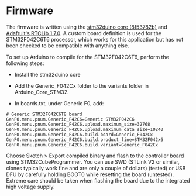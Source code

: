 # Firmware
The firmware is written using the [stm32duino core (8f53782b)](https://github.com/stm32duino/Arduino_Core_STM32) and [Adafruit's RTCLib 1.7.0](https://github.com/adafruit/RTClib). A custom board definition is used for the STM32F042C6T6 processor, which works for this application but has not been checked to be compatible with anything else.

To set up Arduino to compile for the STM32F042C6T6, perform the following steps:

* Install the stm32duino core

* Add the Generic_F042Cx folder to the variants folder in Arduino_Core_STM32.

* In boards.txt, under Generic F0, add:
```
# Generic STM32F042C6T8 board
GenF0.menu.pnum.Generic_F42C6=Generic STM32F042C6
GenF0.menu.pnum.Generic_F42C6.upload.maximum_size=32768
GenF0.menu.pnum.Generic_F42C6.upload.maximum_data_size=10240
GenF0.menu.pnum.Generic_F42C6.build.board=Generic_F042Cx
GenF0.menu.pnum.Generic_F42C6.build.product_line=STM32F042x6
GenF0.menu.pnum.Generic_F42C6.build.variant=Generic_F042Cx
```

Choose Sketch > Export compiled binary and flash to the controller board using STM32CubeProgrammer. You can use SWD (STLink V2 or similar, clones typically work fine and are only a couple of dollars) (tested) or USB DFU by carefully holding BOOT0 while resetting the board (untested). Extreme care should be taken when flashing the board due to the integrated high voltage supply.

